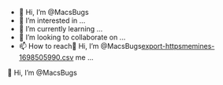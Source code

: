 - 👋 Hi, I’m @MacsBugs
- 👀 I’m interested in ...
- 🌱 I’m currently learning ...
- 💞️ I’m looking to collaborate on ...
- 📫 How to reach👋 Hi, I’m @MacsBugs[export-httpsmemines-1698505990.csv](https://github.com/MacsBugs/MacsBugs/files/13196128/export-httpsmemines-1698505990.csv)
 me ...

<!---
MacsBugs/MacsBugs is a ✨ special ✨ repository because its `README.md` (this file) appears on your GitHub profile.
You can click the Preview link to take a look at your changes.
--->👋 Hi, I’m @MacsBugs
